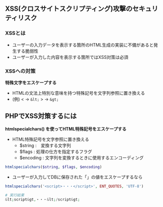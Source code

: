 ## XSS(クロスサイトスクリプティング)攻撃のセキュリティリスク

### XSSとは
- ユーザーの入力データを表示する箇所のHTML生成の実装に不備があると発生する脆弱性
- ユーザーが入力した内容を表示する箇所ではXSS対策は必須

### XSSへの対策

**特殊文字をエスケープする**
- HTMLの文法上特別な意味を持つ特殊記号を文字列参照に置き換える
- (例) < → `&lt;` > → `&gt;`

## PHPでXSS対策するには
**htmlspecialchars() を使ってHTML特殊記号をエスケープする**

- HTML特殊記号を文字参照に置き換える
  - $string :　変換する文字列
  - $flags : 処理の仕方を指定するフラグ
  - $encoding : 文字列を変換するときに使用するエンコーディング
```php
htmlspecialchars($string, $flags, $encoding)
```

- ユーザーが入力してDBに保存された「<script>・・・</script>」の値をエスケープするなら
```php
htmlspecialchars('<script>・・・</script>', ENT_QUOTES, 'UTF-8')

# 実行結果
&lt;script&gt,・・・&lt;/script&gt;
```
